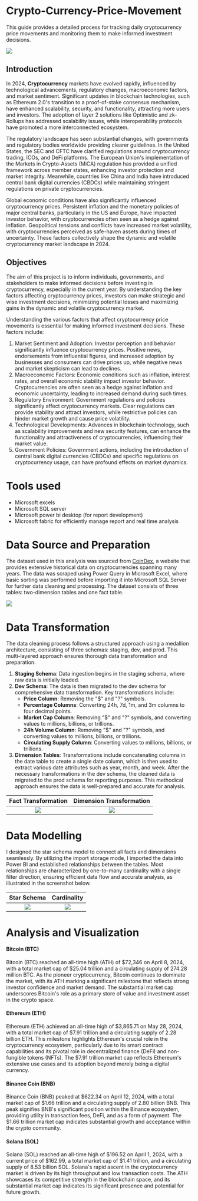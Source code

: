 # Crypto-Currency-Price-Movement
This guide provides a detailed process for tracking daily cryptocurrency price movements and monitoring them to make informed investment decisions.

![](Introduction_page.jpg) 

## Introduction
In 2024, **Cryptocurrency** markets have evolved rapidly, influenced by technological advancements, regulatory changes, macroeconomic factors, and market sentiment. Significant updates in blockchain technologies, such as Ethereum 2.0's transition to a proof-of-stake consensus mechanism, have enhanced scalability, security, and functionality, attracting more users and investors. The adoption of layer 2 solutions like Optimistic and zk-Rollups has addressed scalability issues, while interoperability protocols have promoted a more interconnected ecosystem.

The regulatory landscape has seen substantial changes, with governments and regulatory bodies worldwide providing clearer guidelines. In the United States, the SEC and CFTC have clarified regulations around cryptocurrency trading, ICOs, and DeFi platforms. The European Union's implementation of the Markets in Crypto-Assets (MiCA) regulation has provided a unified framework across member states, enhancing investor protection and market integrity. Meanwhile, countries like China and India have introduced central bank digital currencies (CBDCs) while maintaining stringent regulations on private cryptocurrencies.

Global economic conditions have also significantly influenced cryptocurrency prices. Persistent inflation and the monetary policies of major central banks, particularly in the US and Europe, have impacted investor behavior, with cryptocurrencies often seen as a hedge against inflation. Geopolitical tensions and conflicts have increased market volatility, with cryptocurrencies perceived as safe-haven assets during times of uncertainty. These factors collectively shape the dynamic and volatile cryptocurrency market landscape in 2024.

## Objectives
The aim of this project is to inform individuals, governments, and stakeholders to make informed decisions before investing in cryptocurrency, especially in the current year. By understanding the key factors affecting cryptocurrency prices, investors can make strategic and wise investment decisions, minimizing potential losses and maximizing gains in the dynamic and volatile cryptocurrency market.

Understanding the various factors that affect cryptocurrency price movements is essential for making informed investment decisions. These factors include:
1.	Market Sentiment and Adoption: Investor perception and behavior significantly influence cryptocurrency prices. Positive news, endorsements from influential figures, and increased adoption by businesses and consumers can drive prices up, while negative news and market skepticism can lead to declines.
2.	Macroeconomic Factors: Economic conditions such as inflation, interest rates, and overall economic stability impact investor behavior. Cryptocurrencies are often seen as a hedge against inflation and economic uncertainty, leading to increased demand during such times.
3.	Regulatory Environment: Government regulations and policies significantly affect cryptocurrency markets. Clear regulations can provide stability and attract investors, while restrictive policies can hinder market growth and cause price volatility.
4.	Technological Developments: Advances in blockchain technology, such as scalability improvements and new security features, can enhance the functionality and attractiveness of cryptocurrencies, influencing their market value.
5.	Government Policies: Government actions, including the introduction of central bank digital currencies (CBDCs) and specific regulations on cryptocurrency usage, can have profound effects on market dynamics.

# Tools used 
- Microsoft excels
- Microsoft SQL server
- Microsoft power bi desktop (for report development)
- Microsoft fabric for efficiently manage report and real time analysis

# Data Source and Preparation
The dataset used in this analysis was sourced from [CoinDex](https://coincodex.com/), a website that provides extensive historical data on cryptocurrencies spanning many years. The data was scraped using Power Query in Microsoft Excel, where basic sorting was performed before importing it into Microsoft SQL Server for further data cleaning and processing. The dataset consists of three tables: two-dimension tables and one fact table.

![](dataset_source.JPG) 

# Data Transformation
The data cleaning process follows a structured approach using a medallion architecture, consisting of three schemas: staging, dev, and prod. This multi-layered approach ensures thorough data transformation and preparation.
1. **Staging Schema**: Data ingestion begins in the staging schema, where raw data is initially loaded.
2. **Dev Schema**: The data is then migrated to the dev schema for comprehensive data transformation. Key transformations include:
   - **Price Column**: Removing the "$" and "?" symbols.
   - **Percentage Columns**: Converting 24h, 7d, 1m, and 3m columns to four decimal points.
   - **Market Cap Column**: Removing "$" and "?" symbols, and converting values to millions, billions, or trillions.
   - **24h Volume Column**: Removing "$" and "?" symbols, and converting values to millions, billions, or trillions.
   - **Circulating Supply Column**: Converting values to millions, billions, or trillions.
3. **Dimension Tables**: Transformations include concatenating columns in the date table to create a single date column, which is then used to extract various date attributes such as year, month, and week.
After the necessary transformations in the dev schema, the cleaned data is migrated to the prod schema for reporting purposes. This methodical approach ensures the data is well-prepared and accurate for analysis.

Fact Transformation         |     Dimension Transformation 
:-------------------------: | :----------------------------------:
![](tranformation_1.JPG)    |  ![](transformation_2.JPG)

# Data Modelling
I designed the star schema model to connect all facts and dimensions seamlessly. By utilizing the import storage mode, I imported the data into Power BI and established relationships between the tables. Most relationships are characterized by one-to-many cardinality with a single filter direction, ensuring efficient data flow and accurate analysis, as illustrated in the screenshot below.

Star Schema                 |     Cardinality
:-------------------------: | :----------------------------------:
![](model_1.JPG)            |  ![](model_2.JPG)

# Analysis and Visualization

#### Bitcoin (BTC)
Bitcoin (BTC) reached an all-time high (ATH) of $72,346 on April 8, 2024, with a total market cap of $25.04 trillion and a circulating supply of 274.28 million BTC. As the pioneer cryptocurrency, Bitcoin continues to dominate the market, with its ATH marking a significant milestone that reflects strong investor confidence and market demand. The substantial market cap underscores Bitcoin's role as a primary store of value and investment asset in the crypto space.

#### Ethereum (ETH)
Ethereum (ETH) achieved an all-time high of $3,865.71 on May 28, 2024, with a total market cap of $7.91 trillion and a circulating supply of 2.28 billion ETH. This milestone highlights Ethereum's crucial role in the cryptocurrency ecosystem, particularly due to its smart contract capabilities and its pivotal role in decentralized finance (DeFi) and non-fungible tokens (NFTs). The $7.91 trillion market cap reflects Ethereum's extensive use cases and its adoption beyond merely being a digital currency.

#### Binance Coin (BNB)
Binance Coin (BNB) peaked at $622.34 on April 12, 2024, with a total market cap of $1.66 trillion and a circulating supply of 2.80 billion BNB. This peak signifies BNB's significant position within the Binance ecosystem, providing utility in transaction fees, DeFi, and as a form of payment. The $1.66 trillion market cap indicates substantial growth and acceptance within the crypto community.

#### Solana (SOL)
Solana (SOL) reached an all-time high of $196.52 on April 1, 2024, with a current price of $162.99, a total market cap of $1.41 trillion, and a circulating supply of 8.53 billion SOL. Solana's rapid ascent in the cryptocurrency market is driven by its high throughput and low transaction costs. The ATH showcases its competitive strength in the blockchain space, and its substantial market cap indicates its significant presence and potential for future growth.





